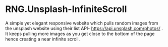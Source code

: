 # RNG.Unsplash-InfiniteScroll
A simple yet elegant responsive website which pulls random images from the unsplash website using their list API- https://api.unsplash.com/photos/ . It keeps pulling more images as you get close to the bottom of the page hence creating a near infinite scroll.
